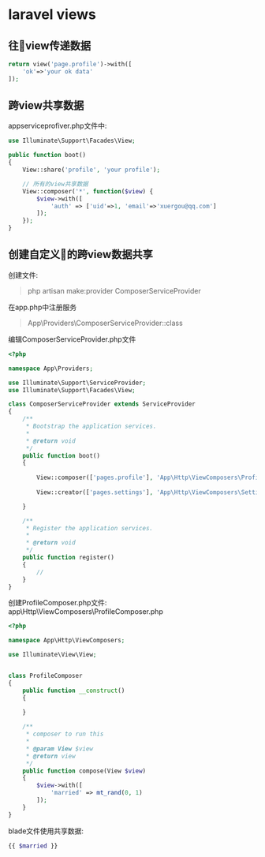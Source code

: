 laravel views
=============

## 往view传递数据
```php
return view('page.profile')->with([
    'ok'=>'your ok data'
]);
```

## 跨view共享数据
appserviceprofiver.php文件中:
```php
use Illuminate\Support\Facades\View;

public function boot()
{
    View::share('profile', 'your profile');

    // 所有的view共享数据
    View::composer('*', function($view) {
        $view->with([
            'auth' => ['uid'=>1, 'email'=>'xuergou@qq.com']
        ]);
    });
}
```

## 创建自定义的跨view数据共享

创建文件:
> php artisan make:provider ComposerServiceProvider  

在app.php中注册服务
> App\Providers\ComposerServiceProvider::class

编辑ComposerServiceProvider.php文件
```php
<?php

namespace App\Providers;

use Illuminate\Support\ServiceProvider;
use Illuminate\Support\Facades\View;

class ComposerServiceProvider extends ServiceProvider
{
    /**
     * Bootstrap the application services.
     *
     * @return void
     */
    public function boot()
    {
        
        View::composer(['pages.profile'], 'App\Http\ViewComposers\ProfileComposer');
    
        View::creator(['pages.settings'], 'App\Http\ViewComposers\SettingComposer');

    }

    /**
     * Register the application services.
     *
     * @return void
     */
    public function register()
    {
        //
    }
}

```

创建ProfileComposer.php文件:
app\Http\ViewComposers\ProfileComposer.php

```php
<?php

namespace App\Http\ViewComposers;

use Illuminate\View\View;


class ProfileComposer
{
    public function __construct()
    {
        
    }

    /**
     * composer to run this
     *
     * @param View $view
     * @return view
     */
    public function compose(View $view)
    {
        $view->with([
            'married' => mt_rand(0, 1)
        ]);
    }
}
```

blade文件使用共享数据:
```php
{{ $married }}
```
